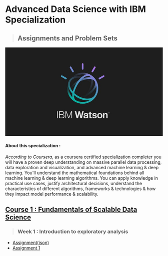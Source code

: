 # **Advanced Data Science with IBM Specialization**
> ## **Assignments and Problem Sets**
![Become an IBM-approved Expert in Data Science, Machine Learning and Artificial Intelligence](IBM-Watson-Logo.jpg "IBM Watson")
#### About this specialization : 
   *According to Coursera*, as a coursera certified specialization completer you will have a proven deep understanding on massive parallel data processing, data exploration and visualization, and advanced machine learning &amp; deep learning. You'll understand the mathematical foundations behind all machine learning &amp; deep learning algorithms. You can apply knowledge in practical use cases, justify architectural decisions, understand the characteristics of different algorithms, frameworks &amp; technologies &amp; how they impact model performance &amp; scalability.
   
## [Course 1 : Fundamentals of Scalable Data Science](/Fundamentals-of-Scalable-Data-Science)
> ### Week 1 : Introduction to exploratory analysis
- [Assignment(json)](/Fundamentals-of-Scalable-Data-Science/Week1/AssignmentData)
- [Assignment 1](/Fundamentals-of-Scalable-Data-Science/Week1/Assignment1)
